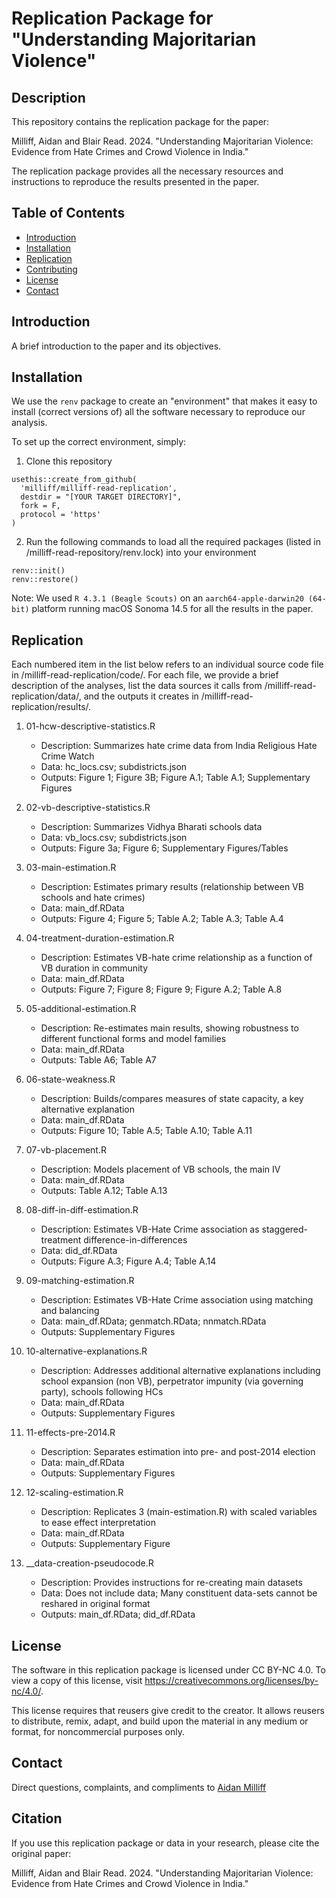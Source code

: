 # Replication Package for "Understanding Majoritarian Violence"

## Description

This repository contains the replication package for the paper:

Milliff, Aidan and Blair Read. 2024. "Understanding Majoritarian Violence: Evidence from Hate Crimes and Crowd Violence in India."

The replication package provides all the necessary resources and instructions to reproduce the results presented in the paper.

## Table of Contents

- [Introduction](#introduction)
- [Installation](#installation)
- [Replication](#replication)
- [Contributing](#contributing)
- [License](#license)
- [Contact](#contact)

## Introduction

A brief introduction to the paper and its objectives.

## Installation

We use the `renv` package to create an "environment" that makes it easy to install (correct versions of) all the software necessary to reproduce our analysis. 

To set up the correct environment, simply:

  1. Clone this repository
```
usethis::create_from_github(
  'milliff/milliff-read-replication',
  destdir = "[YOUR TARGET DIRECTORY]",
  fork = F,
  protocol = 'https'
)
```
  2. Run the following commands to load all the required packages (listed in /milliff-read-repository/renv.lock) into your environment
```
renv::init()
renv::restore()
```

Note: We used `R 4.3.1 (Beagle Scouts)` on an `aarch64-apple-darwin20 (64-bit)` platform running macOS Sonoma 14.5 for all the results in the paper.

## Replication

Each numbered item in the list below refers to an individual source code file in /milliff-read-replication/code/. For each file, we provide a brief description of the analyses, list the data sources it calls from /milliff-read-replication/data/, and the outputs it creates in /milliff-read-replication/results/.

1. 01-hcw-descriptive-statistics.R

    - Description: Summarizes hate crime data from India Religious Hate Crime Watch
    - Data: hc_locs.csv; subdistricts.json
    - Outputs: Figure 1; Figure 3B; Figure A.1; Table A.1; Supplementary Figures

2. 02-vb-descriptive-statistics.R
    
    - Description: Summarizes Vidhya Bharati schools data
    - Data: vb_locs.csv; subdistricts.json
    - Outputs: Figure 3a; Figure 6; Supplementary Figures/Tables

3. 03-main-estimation.R

    - Description: Estimates primary results (relationship between VB schools and hate crimes)
    - Data: main_df.RData
    - Outputs: Figure 4; Figure 5; Table A.2; Table A.3; Table A.4

4. 04-treatment-duration-estimation.R

    - Description: Estimates VB-hate crime relationship as a function of VB duration in community
    - Data: main_df.RData
    - Outputs: Figure 7; Figure 8; Figure 9; Figure A.2; Table A.8

5. 05-additional-estimation.R
 
    - Description: Re-estimates main results, showing robustness to different functional forms and model families
    - Data: main_df.RData
    - Outputs: Table A6; Table A7

6. 06-state-weakness.R

    - Description: Builds/compares measures of state capacity, a key alternative explanation
    - Data: main_df.RData
    - Outputs: Figure 10; Table A.5; Table A.10; Table A.11

7. 07-vb-placement.R

    - Description: Models placement of VB schools, the main IV
    - Data: main_df.RData
    - Outputs: Table A.12; Table A.13

8. 08-diff-in-diff-estimation.R

    - Description: Estimates VB-Hate Crime association as staggered-treatment difference-in-differences
    - Data: did_df.RData
    - Outputs: Figure A.3; Figure A.4; Table A.14

9. 09-matching-estimation.R

    - Description: Estimates VB-Hate Crime association using matching and balancing
    - Data: main_df.RData; genmatch.RData; nnmatch.RData
    - Outputs: Supplementary Figures

10. 10-alternative-explanations.R

    - Description: Addresses additional alternative explanations including school expansion (non VB), perpetrator impunity (via governing party), schools following HCs
    - Data: main_df.RData
    - Outputs: Supplementary Figures

11. 11-effects-pre-2014.R

    - Description: Separates estimation into pre- and post-2014 election
    - Data: main_df.RData
    - Outputs: Supplementary Figures

12. 12-scaling-estimation.R

    - Description: Replicates 3 (main-estimation.R) with scaled variables to ease effect interpretation
    - Data: main_df.RData
    - Outputs: Supplementary Figure

13. __data-creation-pseudocode.R

    - Description: Provides instructions for re-creating main datasets
    - Data: Does not include data; Many constituent data-sets cannot be reshared in original format
    - Outputs: main_df.RData; did_df.RData

## License

The software in this replication package is licensed under CC BY-NC 4.0. To view a copy of this license, visit https://creativecommons.org/licenses/by-nc/4.0/.

This license requires that reusers give credit to the creator. It allows reusers to distribute, remix, adapt, and build upon the material in any medium or format, for noncommercial purposes only.

## Contact

Direct questions, complaints, and compliments to [Aidan Milliff](mailto:milliff.a@gmail.com)

## Citation

If you use this replication package or data in your research, please cite the original paper:

Milliff, Aidan and Blair Read. 2024. "Understanding Majoritarian Violence: Evidence from Hate Crimes and Crowd Violence in India."

